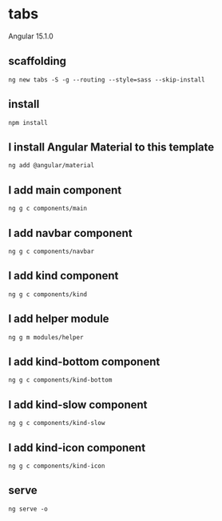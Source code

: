# tabs

Angular 15.1.0

## scaffolding

```shell
ng new tabs -S -g --routing --style=sass --skip-install
```

## install

```shell
npm install
```

## I install Angular Material to this template

```shell
ng add @angular/material
```

## I add main component

```shell
ng g c components/main
```

## I add navbar component

```shell
ng g c components/navbar
```

## I add kind component

```shell
ng g c components/kind
```

## I add helper module

```shell
ng g m modules/helper
```

## I add kind-bottom component

```shell
ng g c components/kind-bottom
```

## I add kind-slow component

```shell
ng g c components/kind-slow
```

## I add kind-icon component

```shell
ng g c components/kind-icon
```

## serve

```shell
ng serve -o
```
